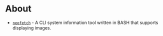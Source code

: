 # About

* [`neofetch`](#neofetch) - A CLI system information tool written in BASH that supports displaying images.
